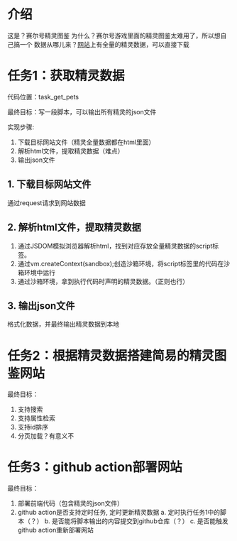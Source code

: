 # 介绍
这是？赛尔号精灵图鉴
为什么？赛尔号游戏里面的精灵图鉴太难用了，所以想自己搞一个
数据从哪儿来？[网站](https://news.4399.com/seer/jinglingdaquan/)上有全量的精灵数据，可以直接下载

# 任务1：获取精灵数据

代码位置：task_get_pets

最终目标：写一段脚本，可以输出所有精灵的json文件

实现步骤:

1. 下载目标网站文件（精灵全量数据都在html里面）
2. 解析html文件，提取精灵数据（难点）
3. 输出json文件

## 1. 下载目标网站文件

通过request请求到网站数据

## 2. 解析html文件，提取精灵数据

1. 通过JSDOM模拟浏览器解析html，找到对应存放全量精灵数据的script标签。
2. 通过vm.createContext(sandbox);创造沙箱环境，将script标签里的代码在沙箱环境中运行
3. 通过沙箱环境，拿到执行代码时声明的精灵数据。（正则也行）

## 3. 输出json文件

格式化数据，并最终输出精灵数据到本地

# 任务2：根据精灵数据搭建简易的精灵图鉴网站

最终目标：

1. 支持搜索
2. 支持属性检索
3. 支持id排序
4. 分页加载？有意义不

# 任务3：github action部署网站

最终目标：

1. 部署前端代码（包含精灵的json文件）
2. github action是否支持定时任务, 定时更新精灵数据
   a. 定时执行任务1中的脚本（？）
   b. 是否能将脚本输出的内容提交到github仓库（？）
   c. 是否能触发github action重新部署网站
